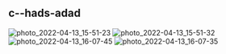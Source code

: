 ## c--hads-adad
![photo_2022-04-13_15-51-23](https://user-images.githubusercontent.com/100339904/163179797-17231821-83dc-497c-9f8c-338312d7eb26.jpg)
![photo_2022-04-13_15-51-32](https://user-images.githubusercontent.com/100339904/163179827-237f8093-a828-4565-992b-dc84992499cb.jpg)
![photo_2022-04-13_16-07-45](https://user-images.githubusercontent.com/100339904/163181455-007b223b-c56f-440e-9bb3-8a6d2b1bc322.jpg)
![photo_2022-04-13_16-07-35](https://user-images.githubusercontent.com/100339904/163181477-3e6b109f-e691-4aaa-8e7b-60a55b55ad93.jpg)
